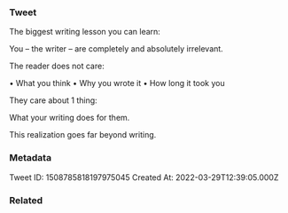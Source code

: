 ### Tweet
The biggest writing lesson you can learn:

You – the writer – are completely and absolutely irrelevant.

The reader does not care:

• What you think
• Why you wrote it
• How long it took you 

They care about 1 thing:

What your writing does for them.

This realization goes far beyond writing.

### Metadata
Tweet ID: 1508785818197975045
Created At: 2022-03-29T12:39:05.000Z

### Related

